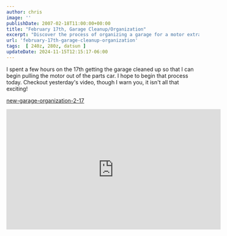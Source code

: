 ```yaml
---
author: chris
image: ''
publishDate: 2007-02-18T11:00:00+00:00
title: "February 17th, Garage Cleanup/Organization"
excerpt: "Discover the process of organizing a garage for a motor extraction project in this blog post. Not exciting, but necessary!"
url: 'february-17th-garage-cleanup-organization'
tags:  [ 240z, 280z, datsun ] 
updateDate: 2024-11-15T12:15:17-06:00
---
```


I spent a few hours on the 17th getting the garage cleaned up so that I can begin pulling the motor out of the parts car. I hope to begin that process today. Checkout yesterday's video, though I warn you, it isn't all that exciting!

[new-garage-organization-2-17](/new-garage-organization-2-17)

<iframe width="560" height="315" src="https://www.youtube.com/embed/iRMes1B9v6g?si=yZ9PF7ZMjzVweeE_" title="YouTube video player" frameborder="0" allow="accelerometer; autoplay; clipboard-write; encrypted-media; gyroscope; picture-in-picture; web-share" referrerpolicy="strict-origin-when-cross-origin" allowfullscreen></iframe>
